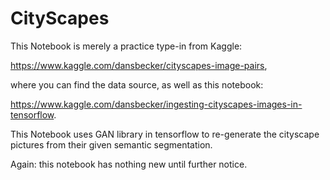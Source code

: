 # CityScapes

This Notebook is merely a practice type-in from Kaggle:

https://www.kaggle.com/dansbecker/cityscapes-image-pairs,

where you can find the data source, as well as this notebook:

https://www.kaggle.com/dansbecker/ingesting-cityscapes-images-in-tensorflow.

This Notebook uses GAN library in tensorflow to re-generate the cityscape pictures from their given semantic segmentation.

Again: this notebook has nothing new until further notice.
